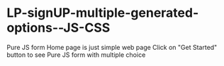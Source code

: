 # LP-signUP-multiple-generated-options--JS-CSS
Pure JS form
Home page is just simple web page
Click on "Get Started" button to see Pure JS form with multiple choice
